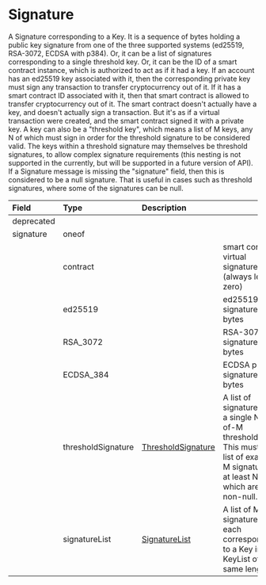 # Signature

A Signature corresponding to a Key. It is a sequence of bytes holding a public key signature from one of the three supported systems \(ed25519, RSA-3072, ECDSA with p384\). Or, it can be a list of signatures corresponding to a single threshold key. Or, it can be the ID of a smart contract instance, which is authorized to act as if it had a key. If an account has an ed25519 key associated with it, then the corresponding private key must sign any transaction to transfer cryptocurrency out of it. If it has a smart contract ID associated with it, then that smart contract is allowed to transfer cryptocurrency out of it. The smart contract doesn't actually have a key, and doesn't actually sign a transaction. But it's as if a virtual transaction were created, and the smart contract signed it with a private key. A key can also be a "threshold key", which means a list of M keys, any N of which must sign in order for the threshold signature to be considered valid. The keys within a threshold signature may themselves be threshold signatures, to allow complex signature requirements \(this nesting is not supported in the currently, but will be supported in a future version of API\). If a Signature message is missing the "signature" field, then this is considered to be a null signature. That is useful in cases such as threshold signatures, where some of the signatures can be null.

| Field | Type | Description | ​ |
| :--- | :--- | :--- | :--- |
| deprecated | ​ | ​ | ​ |
| signature | oneof | ​ | ​ |
| ​ | contract | ​ | smart contract virtual signature \(always length zero\) |
| ​ | ed25519 | ​ | ed25519 signature bytes |
| ​ | RSA\_3072 | ​ | RSA-3072 signature bytes |
| ​ | ECDSA\_384 | ​ | ECDSA p-384 signature bytes |
| ​ | thresholdSignature | ​[ThresholdSignature](thresholdsignature.md)​ | A list of signatures for a single N-of-M threshold Key. This must be a list of exactly M signatures, at least N of which are non-null. |
| ​ | signatureList | ​[SignatureList](signature-list.md)​ | A list of M signatures, each corresponding to a Key in a KeyList of the same length. |

####   <a id="undefined"></a>

